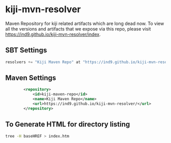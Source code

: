 # kiji-mvn-resolver

Maven Repository for kiji related artifacts which are long dead now. To view all the versions and artifacts that we expose via this repo, please visit https://ind9.github.io/kiji-mvn-resolver/index.

## SBT Settings
```sbt
resolvers += "Kiji Maven Repo" at "https://ind9.github.io/kiji-mvn-resolver/",
```

## Maven Settings
```xml
        <repository>
            <id>kiji-maven-repo</id>
            <name>Kiji Maven Repo</name>
            <url>https://ind9.github.io/kiji-mvn-resolver/</url>
        </repository>
```

## To Generate HTML for directory listing

```bash
tree -H baseHREF > index.htm
```

